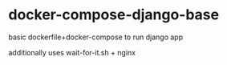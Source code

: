 # docker-compose-django-base
basic dockerfile+docker-compose to run django app

additionally uses wait-for-it.sh + nginx
